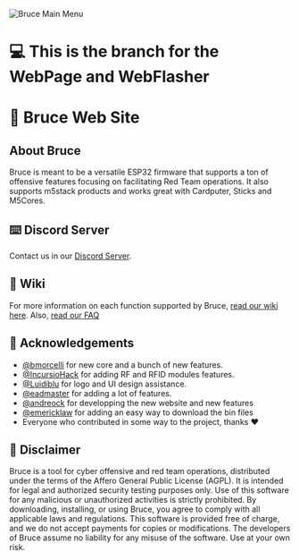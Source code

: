 ![Bruce Main Menu](./media/pictures/bruce_banner.jpg)

# :computer: This is the branch for the WebPage and WebFlasher

# :shark: Bruce Web Site

## About Bruce

Bruce is meant to be a versatile ESP32 firmware that supports a ton of offensive features focusing on facilitating Red Team operations.
It also supports m5stack products and works great with Cardputer, Sticks and M5Cores.

## :keyboard: Discord Server

Contact us in our [Discord Server](https://discord.gg/WJ9XF9czVT).

## :bookmark_tabs: Wiki

For more information on each function supported by Bruce, [read our wiki here](https://github.com/pr3y/Bruce/wiki).
Also, [read our FAQ](https://github.com/pr3y/Bruce/wiki/FAQ)

## :clap: Acknowledgements

- [@bmorcelli](https://github.com/bmorcelli) for new core and a bunch of new features.
- [@IncursioHack](https://github.com/IncursioHack) for adding RF and RFID modules features.
- [@Luidiblu](https://github.com/Luidiblu) for logo and UI design assistance.
- [@eadmaster](https://github.com/eadmaster) for adding a lot of features.
- [@andreock](https://github.com/andreock) for developping the new website and new features
- [@emericklaw](https://github.com/emericklaw) for adding an easy way to download the bin files
- Everyone who contributed in some way to the project, thanks :heart:

## :construction: Disclaimer

Bruce is a tool for cyber offensive and red team operations, distributed under the terms of the Affero General Public License (AGPL). It is intended for legal and authorized security testing purposes only. Use of this software for any malicious or unauthorized activities is strictly prohibited. By downloading, installing, or using Bruce, you agree to comply with all applicable laws and regulations. This software is provided free of charge, and we do not accept payments for copies or modifications. The developers of Bruce assume no liability for any misuse of the software. Use at your own risk.
